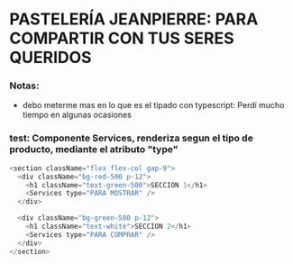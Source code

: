 # PASTELERÍA JEANPIERRE: PARA COMPARTIR CON TUS SERES QUERIDOS

### Notas:

- debo meterme mas en lo que es el tipado con typescript: Perdí mucho tiempo en algunas ocasiones

### test: Componente Services, renderiza segun el tipo de producto, mediante el atributo "type"

```javascript
<section className="flex flex-col gap-9">
  <div className="bg-red-500 p-12">
    <h1 className="text-green-500">SECCION 1</h1>
    <Services type="PARA MOSTRAR" />
  </div>

  <div className="bg-green-500 p-12">
    <h1 className="text-white">SECCION 2</h1>
    <Services type="PARA COMPRAR" />
  </div>
</section>
```
